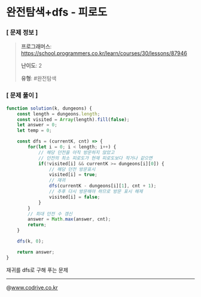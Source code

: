 # 완전탐색+dfs - 피로도

### [ 문제 정보 ]
> **프로그래머스**: https://school.programmers.co.kr/learn/courses/30/lessons/87946
> 
> **난이도**: 2
>
> **유형**: #완전탐색


### [ 문제 풀이 ]
```JavaScript
function solution(k, dungeons) {
    const length = dungeons.length;
    const visited = Array(length).fill(false);
    let answer = 0;
    let temp = 0;

    const dfs = (currentK, cnt) => {
        for(let i = 0; i < length; i++) {
            // 해당 던전을 아직 방문하지 않았고
            // 던전의 최소 피로도가 현재 피로도보다 작거나 같으면
            if(!visited[i] && currentK >= dungeons[i][0]) {
            	// 해당 던전 방문표시
                visited[i] = true;
                // 재귀
                dfs(currentK - dungeons[i][1], cnt + 1);
                // 추후 다시 방문해야 하므로 방문 표시 해제
                visited[i] = false;
            }
        }
        // 최대 던전 수 갱신
        answer = Math.max(answer, cnt);
        return;
    }

    dfs(k, 0);

    return answer;
}
```
재귀를 dfs로 구해 푸는 문제


---
@www.codrive.co.kr
